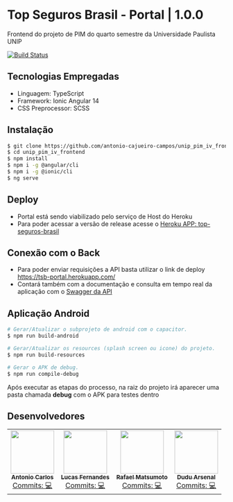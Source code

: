 # Top Seguros Brasil - Portal | 1.0.0
Frontend do projeto de PIM do quarto semestre da Universidade Paulista UNIP

[![Build Status](https://travis-ci.org/joemccann/dillinger.svg?branch=master)](https://github.com/antonio-cajueiro-campos/unip_pim_iv_backend)


## Tecnologias Empregadas
- Linguagem: TypeScript
- Framework: Ionic Angular 14
- CSS Preprocessor: SCSS

## Instalação

```sh
$ git clone https://github.com/antonio-cajueiro-campos/unip_pim_iv_frontend.git
$ cd unip_pim_iv_frontend
$ npm install
$ npm i -g @angular/cli
$ npm i -g @ionic/cli
$ ng serve
```

## Deploy
- Portal está sendo viabilizado pelo serviço de Host do Heroku
- Para poder acessar a versão de release acesse o [Heroku APP: top-seguros-brasil](https://top-seguros-brasil.herokuapp.com/)

## Conexão com o Back
- Para poder enviar requisições a API basta utilizar o link de deploy https://tsb-portal.herokuapp.com/
- Contará também com a documentação e consulta em tempo real da aplicação com o [Swagger da API](https://tsb-portal.herokuapp.com/swagger/index.html)

## Aplicação Android
```sh
# Gerar/Atualizar o subprojeto de android com o capacitor.
$ npm run build-android

# Gerar/Atualizar os resources (splash screen ou icone) do projeto.
$ npm run build-resources

# Gerar o APK de debug.
$ npm run compile-debug
```
Após executar as etapas do processo, na raiz do projeto irá aparecer uma pasta chamada **debug** com o APK para testes dentro

## Desenvolvedores
<table>
	<tr>
    	<td align="center">
			<a href="https://github.com/antonio-cajueiro-campos">
				<img src="https://avatars.githubusercontent.com/u/7028783?v=4" width="100px;" alt=""/><br />
				<sub>
					<b>Antonio Carlos</b>
				</sub>
			</a>
			<br />
			<a href="https://github.com/antonio-cajueiro-campos/unip_pim_iv_frontend/commits?author=antonio-cajueiro-campos" title="Code">Commits: 💻</a>
		</td>
    <td align="center">
			<a href="https://github.com/Lucas4985">
				<img src="https://avatars.githubusercontent.com/u/102609797?v=4" width="100px;" alt=""/><br />
				<sub>
					<b>Lucas Fernandes</b>
				</sub>
			</a>
			<br />
			<a href="https://github.com/antonio-cajueiro-campos/unip_pim_iv_backend/commits?author=Lucas4985" title="Code">Commits: 💻</a>
		</td>
		<td align="center">
			<a href="https://github.com/RafaMatsu">
				<img src="https://avatars.githubusercontent.com/u/42724300?v=4" width="100px;" alt=""/><br />
				<sub>
					<b>Rafael Matsumoto</b>
				</sub>
			</a>
			<br />
			<a href="https://github.com/antonio-cajueiro-campos/unip_pim_iv_frontend/commits?author=RafaMatsu" title="Code">Commits: 💻</a>
		</td>
    	<td align="center">
			<a href="https://github.com/Dudu-Arsenal">
				<img src="https://avatars.githubusercontent.com/u/111618029?v=4" width="100px;" alt=""/><br />
				<sub>
					<b>Dudu Arsenal</b>
				</sub>
			</a>
			<br />
			<a href="https://github.com/antonio-cajueiro-campos/unip_pim_iv_frontend/commits?author=Dudu-Arsenal" title="Code">Commits: 💻</a>
		</td>
	</tr>
</table>
